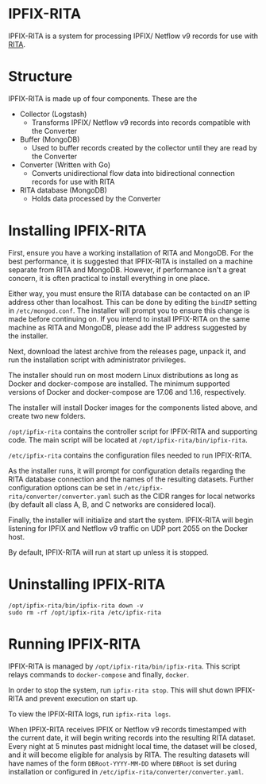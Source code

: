 # IPFIX-RITA

IPFIX-RITA is a system for processing IPFIX/ Netflow v9 records for use with
[RITA](https://github.com/activecm/rita).

# Structure

IPFIX-RITA is made up of four components. These are the

- Collector (Logstash)
  - Transforms IPFIX/ Netflow v9 records into records compatible with the Converter
- Buffer (MongoDB)
  - Used to buffer records created by the collector until they are read by the Converter
- Converter (Written with Go)
  - Converts unidirectional flow data into bidirectional connection records for use with RITA
- RITA database (MongoDB)
  - Holds data processed by the Converter

# Installing IPFIX-RITA

First, ensure you have a working installation of RITA and MongoDB. For the best performance,
it is suggested that IPFIX-RITA is installed on a machine separate from RITA and MongoDB. However, if performance isn't a great concern, it is often practical to install everything in one place.

Either way, you must ensure the RITA database can be contacted on an IP address other than
localhost. This can be done by editing the `bindIP` setting in `/etc/mongod.conf`.
The installer will prompt you to ensure this change is made before continuing
on.  If you intend to install IPFIX-RITA on the same machine as RITA
and MongoDB, please add the IP address suggested by the installer.

Next, download the latest archive from the releases page, unpack it, and run the
installation script with administrator privileges.

The installer should run on most modern Linux distributions as long as
Docker and docker-compose are installed. The minimum supported versions of
Docker and docker-compose are 17.06 and 1.16, respectively.

The installer will install Docker images for the components listed above, and
create two new folders.

`/opt/ipfix-rita` contains the controller script for IPFIX-RITA and supporting
code. The main script will be located at `/opt/ipfix-rita/bin/ipfix-rita`.

`/etc/ipfix-rita` contains the configuration files needed to run IPFIX-RITA.

As the installer runs, it will prompt for configuration details regarding the RITA database
connection and the names of the resulting datasets. Further configuration options
can be set in `/etc/ipfix-rita/converter/converter.yaml` such as the CIDR
ranges for local networks (by default all class A, B, and C networks are considered local).

Finally, the installer will initialize and start the system. IPFIX-RITA
will begin listening for IPFIX and Netflow v9 traffic on UDP port 2055 on
the Docker host.

By default, IPFIX-RITA will run at start up unless it is stopped.

# Uninstalling IPFIX-RITA

```
/opt/ipfix-rita/bin/ipfix-rita down -v
sudo rm -rf /opt/ipfix-rita /etc/ipfix-rita
```

# Running IPFIX-RITA

IPFIX-RITA is managed by `/opt/ipfix-rita/bin/ipfix-rita`. This script relays
commands to `docker-compose` and finally, `docker`.

In order to stop the system, run `ipfix-rita stop`. This will shut down
IPFIX-RITA and prevent execution on start up.

To view the IPFIX-RITA logs, run `ipfix-rita logs`.

When IPFIX-RITA receives IPFIX or Netflow v9 records timestamped with the
current date, it will begin writing records into the resulting RITA dataset.
Every night at 5 minutes past midnight local time, the dataset will be closed, and it will become
eligible for analysis by RITA. The resulting datasets will have names of the form
`DBRoot-YYYY-MM-DD` where `DBRoot` is set during installation or configured in
`/etc/ipfix-rita/converter/converter.yaml`.
